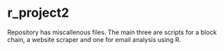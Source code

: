 # r_project2

Repository has miscallenous files.
The main three are scripts for a block chain, a website scraper and one for email analysis using R.
